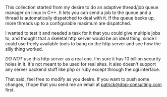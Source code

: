This collection started from my desire to do an adaptive thread/job queue
manager on linux in C++.  It lets you can send a job to the queue and a 
thread is automatically dispatched to deal with it.  If the queue backs up,
more threads up to a configurable maximum are dispatched.

I wanted to test it and needed a task for it that you could give multiple
jobs to, and thought that a skeletal http server would be an ideal thing,
since I could use freely available tools to bang on the http server and see
how the silly thing worked.

*DO NOT* use this http server as a real one.  I'm sure it has 10 billion
security holes in it.  It's not meant to be used for real sites.  It also
doesn't support any server backend stuff like php or ruby except through
the cgi interface.

That said, feel free to modify as you desire.  If you want to push some changes,
I hope that you send me an email at patrick@dbp-consulting.com first.
